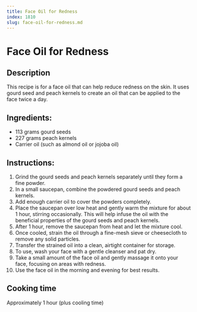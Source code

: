 ```yaml
---
title: Face Oil for Redness
index: 1810
slug: face-oil-for-redness.md
---
```


# Face Oil for Redness

## Description
This recipe is for a face oil that can help reduce redness on the skin. It uses gourd seed and peach kernels to create an oil that can be applied to the face twice a day.

## Ingredients:
- 113 grams gourd seeds
- 227 grams peach kernels
- Carrier oil (such as almond oil or jojoba oil)

## Instructions:
1. Grind the gourd seeds and peach kernels separately until they form a fine powder.
2. In a small saucepan, combine the powdered gourd seeds and peach kernels.
3. Add enough carrier oil to cover the powders completely.
4. Place the saucepan over low heat and gently warm the mixture for about 1 hour, stirring occasionally. This will help infuse the oil with the beneficial properties of the gourd seeds and peach kernels.
5. After 1 hour, remove the saucepan from heat and let the mixture cool.
6. Once cooled, strain the oil through a fine-mesh sieve or cheesecloth to remove any solid particles.
7. Transfer the strained oil into a clean, airtight container for storage.
8. To use, wash your face with a gentle cleanser and pat dry.
9. Take a small amount of the face oil and gently massage it onto your face, focusing on areas with redness.
10. Use the face oil in the morning and evening for best results.

## Cooking time
Approximately 1 hour (plus cooling time)